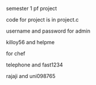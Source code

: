 semester 1 pf project

code for project is in project.c

username and password for admin

killoy56 and helpme

for chef

telephone and fast1234

rajaji and uni098765
